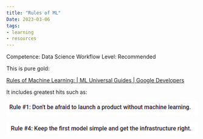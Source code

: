```yaml
---
title: "Rules of ML"
Date: 2023-03-06
tags: 
- learning
- resources
---
```



Competence: Data Science Workflow
Level: Recommended

This is pure gold:

[Rules of Machine Learning: | ML Universal Guides | Google Developers](https://developers.google.com/machine-learning/guides/rules-of-ml)

It includes greatest hits such as:

![Rules%20of%20ML%20ca06b5c936054ee38a53ecec7bbdbe6e/Untitled.png](attachments/Data%20Science%20Fundamentals/Resources/attachments/Untitled%201.png)

![Rules%20of%20ML%20ca06b5c936054ee38a53ecec7bbdbe6e/Untitled%201.png](attachments/Data%20Science%20Fundamentals/Resources/attachments/Untitled%201%201.png)